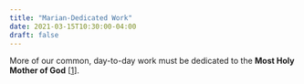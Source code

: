 ```yaml
---
title: "Marian-Dedicated Work"
date: 2021-03-15T10:30:00-04:00
draft: false
---
```

More of our common, day-to-day work must be dedicated to the **Most Holy Mother of God** [[1](https://open.spotify.com/track/595LkwZCDWPm2ImNgiPDmC?si=i-GBD52OQ6atU1Tj-7-CBQ)].
